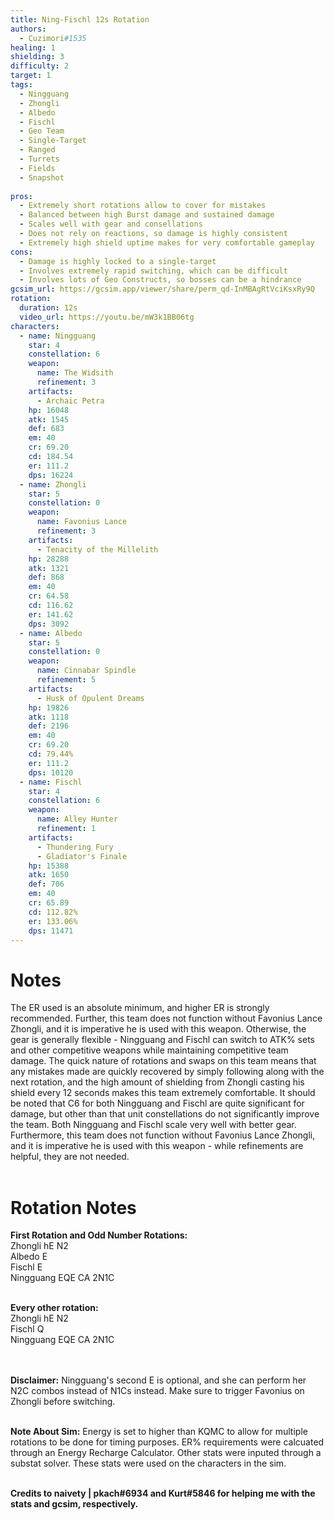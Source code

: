 ```yaml
---
title: Ning-Fischl 12s Rotation
authors:
  - Cuzimori#1535
healing: 1
shielding: 3
difficulty: 2
target: 1
tags:
  - Ningguang
  - Zhongli
  - Albedo
  - Fischl
  - Geo Team
  - Single-Target
  - Ranged
  - Turrets
  - Fields
  - Snapshot
  
pros:
  - Extremely short rotations allow to cover for mistakes
  - Balanced between high Burst damage and sustained damage
  - Scales well with gear and consellations
  - Does not rely on reactions, so damage is highly consistent
  - Extremely high shield uptime makes for very comfortable gameplay
cons:
  - Damage is highly locked to a single-target
  - Involves extremely rapid switching, which can be difficult
  - Involves lots of Geo Constructs, so bosses can be a hindrance
gcsim_url: https://gcsim.app/viewer/share/perm_qd-InMBAgRtVciKsxRy9Q
rotation:
  duration: 12s
  video_url: https://youtu.be/mW3k1BB06tg
characters:
  - name: Ningguang
    star: 4
    constellation: 6
    weapon:
      name: The Widsith
      refinement: 3
    artifacts:
      - Archaic Petra
    hp: 16048
    atk: 1545
    def: 683
    em: 40
    cr: 69.20
    cd: 184.54
    er: 111.2
    dps: 16224
  - name: Zhongli
    star: 5
    constellation: 0
    weapon:
      name: Favonius Lance
      refinement: 3
    artifacts:
      - Tenacity of the Millelith
    hp: 28288
    atk: 1321
    def: 868
    em: 40
    cr: 64.58
    cd: 116.62
    er: 141.62
    dps: 3092
  - name: Albedo
    star: 5
    constellation: 0
    weapon:
      name: Cinnabar Spindle
      refinement: 5
    artifacts:
      - Husk of Opulent Dreams
    hp: 19826
    atk: 1118
    def: 2196
    em: 40
    cr: 69.20
    cd: 79.44%
    er: 111.2
    dps: 10120
  - name: Fischl
    star: 4
    constellation: 6
    weapon:
      name: Alley Hunter
      refinement: 1
    artifacts:
      - Thundering Fury
      - Gladiator's Finale
    hp: 15388
    atk: 1650
    def: 706
    em: 40
    cr: 65.89
    cd: 112.82%
    er: 133.06%
    dps: 11471
---
```


# **Notes**

The ER used is an absolute minimum, and higher ER is strongly recommended. Further, this team does not function without Favonius Lance Zhongli, and it is imperative he is used with this weapon. Otherwise, the gear is generally flexible - Ningguang and Fischl can switch to ATK% sets and other competitive weapons while maintaining competitive team damage. The quick nature of rotations and swaps on this team means that any mistakes made are quickly recovered by simply following along with the next rotation, and the high amount of shielding from Zhongli casting his shield every 12 seconds makes this team extremely comfortable. It should be noted that C6 for both Ningguang and Fischl are quite significant for damage, but other than that unit constellations do not significantly improve the team. Both Ningguang and Fischl scale very well with better gear. Furthermore, this team does not function without Favonius Lance Zhongli, and it is imperative he is used with this weapon - while refinements are helpful, they are not needed.
<br></br>
# **Rotation Notes**

**First Rotation and Odd Number Rotations:**  
Zhongli hE N2  
Albedo E  
Fischl E  
Ningguang EQE CA 2N1C
<br></br>

**Every other rotation:**  
Zhongli hE N2  
Fischl Q  
Ningguang EQE CA 2N1C  
<br></br>

**Disclaimer:** Ningguang's second E is optional, and she can perform her N2C combos instead of N1Cs instead. Make sure to trigger Favonius on Zhongli before switching.
<br></br>

**Note About Sim:** Energy is set to higher than KQMC to allow for multiple rotations to be done for timing purposes. ER% requirements were calcuated through an Energy Recharge Calculator. Other stats were inputed through a substat solver. These stats were used on the characters in the sim.
<br></br>

**Credits to naivety | pkach#6934 and Kurt#5846 for helping me with the stats and gcsim, respectively.**